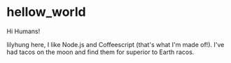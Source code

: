 # hellow_world

Hi Humans!

lilyhung here, I like Node.js and Coffeescript (that's what I'm made of!).
I've had tacos on the moon and find them for superior to Earth racos.
